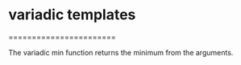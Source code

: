 # variadic templates
=======================

The variadic min function returns the minimum from the arguments.
